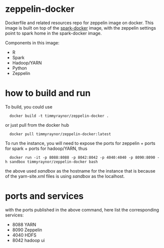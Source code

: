 # zeppelin-docker
Dockerfile and related resources repo for zeppelin image on docker.
This image is built on top of the [spark-docker](https://github.com/timmyraynor/spark-on-hadoop-docker) image, with the zeppelin settings point to spark home in the spark-docker image.

Components in this image:
  - R
  - Spark
  - Hadoop/YARN
  - Python
  - Zeppelin

# how to build and run
To build, you could use

```shell
  docker build -t timmyraynor/zeppelin-docker .
```
or just pull from the docker hub

```shell
  docker pull timmyraynor/zeppelin-docker:latest
```

To run the instance, you will need to expose the ports for zeppelin + ports for spark + ports for hadoop/YARN, thus

```shell
  docker run -it -p 8088:8088 -p 8042:8042 -p 4040:4040 -p 8090:8090 -h sandbox timmyraynor/zeppelin-docker bash
```

the above used *sandbox* as the hostname for the instance that is because of the yarn-site.xml files is using *sandbox* as the localhost.

# ports and services
with the ports published in the above command, here list the corresponding services:
  - 8088 YARN
  - 8090 Zeppelin
  - 4040 HDFS
  - 8042 hadoop ui



